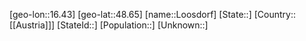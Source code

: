 ﻿---
location: [48.65,16.43]
mapzoom: [7,12] 
mapmarker: city 
type: City
tags:
- geo/City


SpocWebEntityId: 32089
isDeleted: false
confidential: public

---
[geo-lon::16.43]
[geo-lat::48.65]
[name::Loosdorf]
[State::]
[Country::[[Austria]]]
[StateId::]
[Population::]
[Unknown::]

